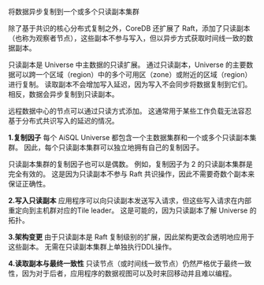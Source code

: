 将数据异步复制到一个或多个只读副本集群

除了基于共识的核心分布式复制之外，CoreDB 还扩展了 Raft，添加了只读副本（也称为观察者节点），这些副本不参与写入，但以异步方式获取时间线一致的数据副本。

只读副本是 Universe 中主数据的只读扩展。 通过只读副本，Universe 的主要数据可以跨一个区域（region）中的多个可用区（zone）或附近的区域（region）进行复制。 读取副本不会增加写入延迟，因为写入不会同步将数据复制到它们。 相反，数据会异步复制到只读副本。

远程数据中心的节点可以通过只读方式添加。 这通常用于某些工作负载无法容忍基于分布式共识写入的延迟的情况。

**1.复制因子**
每个 AiSQL Universe 都包含一个主数据集群和一个或多个只读副本集群。 因此，每个只读副本集群可以独立地拥有自己的复制因子。

只读副本集群的复制因子也可以是偶数。 例如，复制因子为 2 的只读副本集群是完全有效的。 这是因为只读副本不参与 Raft 共识操作，因此不需要奇数个副本来保证正确性。

**2.写入只读副本**
应用程序可以向只读副本发送写入请求，但这些写入请求在内部重定向到主机群对应的Tile leader。 这是可能的，因为只读副本了解 Universe 的拓扑。

**3.架构变更**
由于只读副本是 Raft 复制级别的扩展，因此架构更改会透明地应用于这些副本。 无需在只读副本集群上单独执行DDL操作。

**4.读取副本与最终一致性**
只读节点（或时间线一致节点）仍然严格优于最终一致性，因为对于后者，应用程序的数据视图可以及时来回移动并且难以编程。

